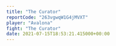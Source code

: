 ```yaml
---
title: "The Curator"
reportCode: "263vgwqW1G4jMVXT"
player: "Avalona"
fight: "The Curator"
date: 2021-07-15T18:53:21.415000+00:00
---
```

